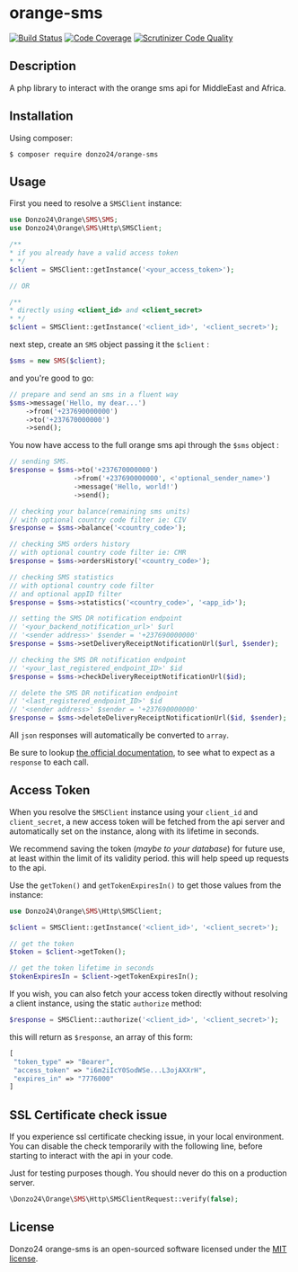 # orange-sms

[![Build Status](https://travis-ci.org/Donzo24/orange-sms.svg?branch=master)](https://travis-ci.org/Donzo24/orange-sms)
[![Code Coverage](https://scrutinizer-ci.com/g/Donzo24/orange-sms/badges/coverage.png?b=master)](https://scrutinizer-ci.com/g/Donzo24/orange-sms/?branch=master)
[![Scrutinizer Code Quality](https://scrutinizer-ci.com/g/Donzo24/orange-sms/badges/quality-score.png?b=master)](https://scrutinizer-ci.com/g/Donzo24/orange-sms/?branch=master)

## Description
A php library to interact with the orange sms api for MiddleEast and Africa.

## Installation

Using composer:
```
$ composer require donzo24/orange-sms
```

## Usage
First you need to resolve a `SMSClient` instance:

```php
use Donzo24\Orange\SMS\SMS;
use Donzo24\Orange\SMS\Http\SMSClient;

/**
* if you already have a valid access token
* */
$client = SMSClient::getInstance('<your_access_token>');

// OR

/**
* directly using <client_id> and <client_secret>
* */
$client = SMSClient::getInstance('<client_id>', '<client_secret>');
```

next step, create an `SMS` object passing it the `$client` :
```php
$sms = new SMS($client);
```
and you're good to go:
```php
// prepare and send an sms in a fluent way
$sms->message('Hello, my dear...')
    ->from('+237690000000')
    ->to('+237670000000')
    ->send();
```

You now have access to the full orange sms api through the `$sms` object  :
```php
// sending SMS.
$response = $sms->to('+237670000000')
                ->from('+237690000000', <'optional_sender_name>')
                ->message('Hello, world!')
                ->send();

// checking your balance(remaining sms units)
// with optional country code filter ie: CIV
$response = $sms->balance('<country_code>');

// checking SMS orders history
// with optional country code filter ie: CMR
$response = $sms->ordersHistory('<country_code>');

// checking SMS statistics
// with optional country code filter
// and optional appID filter
$response = $sms->statistics('<country_code>', '<app_id>');

// setting the SMS DR notification endpoint
// '<your_backend_notification_url>' $url
// '<sender address>' $sender = '+237690000000'
$response = $sms->setDeliveryReceiptNotificationUrl($url, $sender);

// checking the SMS DR notification endpoint
// '<your_last_registered_endpoint_ID>' $id
$response = $sms->checkDeliveryReceiptNotificationUrl($id);

// delete the SMS DR notification endpoint
// '<last_registered_endpoint_ID>' $id
// '<sender address>' $sender = '+237690000000'
$response = $sms->deleteDeliveryReceiptNotificationUrl($id, $sender);

```

All `json` responses will automatically be converted to `array`.

Be sure to lookup [the official documentation](https://developer.orange.com/apis/sms-cm/getting-started), to see what to expect as a `response` to each call.

## Access Token

When you resolve the `SMSClient` instance using your `client_id` and `client_secret`, a new access token will be fetched from the api server and automatically set on the instance, along with its lifetime in seconds.

We recommend saving the token (*maybe to your database*) for future use, at least within  the limit of its validity period. this will help speed up requests to the api.

Use the `getToken()` and `getTokenExpiresIn()` to get those values from the instance:
```php
use Donzo24\Orange\SMS\Http\SMSClient;

$client = SMSClient::getInstance('<client_id>', '<client_secret>');

// get the token
$token = $client->getToken();

// get the token lifetime in seconds
$tokenExpiresIn = $client->getTokenExpiresIn();
```
If you wish, you can also fetch your access token directly without resolving a client instance, using the static `authorize` method:
```php
$response = SMSClient::authorize('<client_id>', '<client_secret>');
```
this will return as `$response`, an array of this form:
```php
[
 "token_type" => "Bearer",
 "access_token" => "i6m2iIcY0SodWSe...L3ojAXXrH",
 "expires_in" => "7776000"
]
```

## SSL Certificate check issue

If you experience ssl certificate checking issue, in your local environment. You can disable the check temporarily with the following line, before starting to interact with the api in your code.

Just for testing purposes though. You should never do this on a production server.
```php
\Donzo24\Orange\SMS\Http\SMSClientRequest::verify(false);
```

## License

Donzo24 orange-sms is an open-sourced software licensed under the [MIT license](https://github.com/Donzo24/orange-sms/blob/master/LICENSE.txt).
